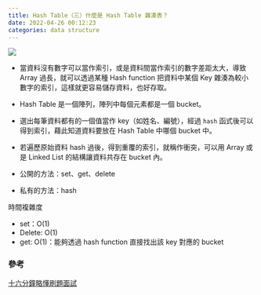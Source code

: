 ```yaml
---
title: Hash Table（三）什麼是 Hash Table 雜湊表？
date: 2022-04-26 00:12:23
categories: data structure
---
```


![](https://assets.matters.news/embed/2e178023-5650-4453-8199-bbb80a1e5a91.png)

- 當資料沒有數字可以當作索引，或是資料間當作索引的數字差距太大，導致 Array 過長，就可以透過某種 Hash function 把資料中某個 Key 雜湊為較小數字的索引，這樣就更容易儲存資料，也好存取。

- Hash Table 是一個陣列，陣列中每個元素都是一個 bucket。
- 選出每筆資料都有的一個值當作 key（如姓名、編號），經過 `hash` 函式後可以得到索引，藉此知道資料要放在 Hash Table 中哪個 bucket 中。
- 若遍歷原始資料 hash 過後，得到重覆的索引，就稱作衝突，可以用 Array 或是 Linked List 的結構讓資料共存在 bucket 內。
- 公開的方法：set、get、delete
- 私有的方法：hash

時間複雜度

- set：O(1)
- Delete: O(1)
- get: O(1)：能夠透過 hash function 直接找出該 key 對應的 bucket


### 參考

[十六分鐘略懂刷題面試](https://www.youtube.com/watch?v=sAjkAz75jis)
